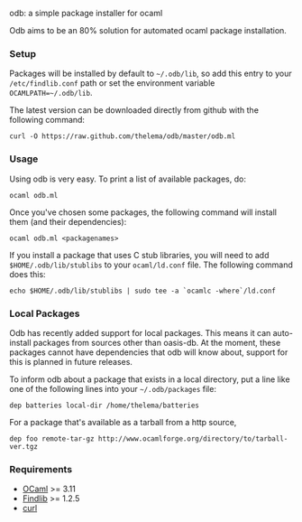 odb: a simple package installer for ocaml

Odb aims to be an 80% solution for automated ocaml package installation.

### Setup

Packages will be installed by default to `~/.odb/lib`, so add this
entry to your `/etc/findlib.conf` path or set the environment
variable `OCAMLPATH=~/.odb/lib`.

The latest version can be downloaded directly from github with the following command:

    curl -O https://raw.github.com/thelema/odb/master/odb.ml


### Usage

Using odb is very easy. To print a list of available packages, do:

    ocaml odb.ml

Once you've chosen some packages, the following command will install them (and their dependencies):

    ocaml odb.ml <packagenames>

If you install a package that uses C stub libraries, you will need to add `$HOME/.odb/lib/stublibs` to your `ocaml/ld.conf` file.  The following command does this:

    echo $HOME/.odb/lib/stublibs | sudo tee -a `ocamlc -where`/ld.conf

### Local Packages

Odb has recently added support for local packages.  This means it can
auto-install packages from sources other than oasis-db.  At the moment, these packages cannot have dependencies that odb will know about, support for this is planned in future releases.

To inform odb about a package that exists in a local directory, put a
line like one of the following lines into your `~/.odb/packages` file:

    dep batteries local-dir /home/thelema/batteries

For a package that's available as a tarball from a http source,

    dep foo remote-tar-gz http://www.ocamlforge.org/directory/to/tarball-ver.tgz

### Requirements
* [OCaml][] >= 3.11
* [Findlib][] >= 1.2.5
* [curl][]

[Findlib]: http://projects.camlcity.org/projects/findlib.html/
[OCaml]: http://caml.inria.fr/ocaml/release.en.html
[curl]: http://curl.haxx.se/
